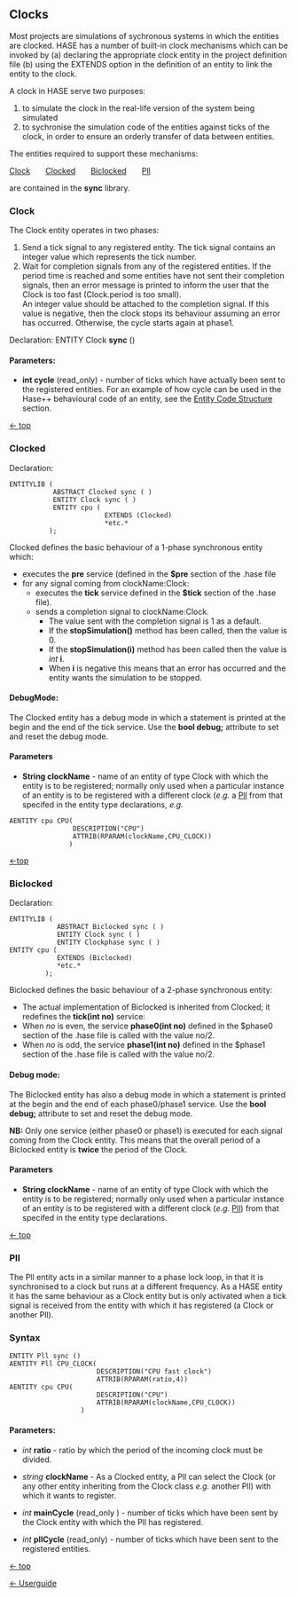 <a name="top"></a>
## Clocks

Most projects are simulations of sychronous systems in which the entities are clocked. HASE has a number of built-in clock mechanisms which can be invoked by (a) declaring the appropriate clock entity in the project definition file (b) using the EXTENDS option in the definition of an entity to link the entity to the clock.

A clock in HASE serve two purposes:

1. to simulate the clock in the real-life version of the system being simulated
2. to sychronise the simulation code of the entities against ticks of the clock, in order to ensure an orderly transfer of data between entities.


The entities required to support these mechanisms:

[Clock](<#clock>) &nbsp; &nbsp; &nbsp; [Clocked](<#clocked>) &nbsp; &nbsp; &nbsp; [Biclocked](<#biclocked>) &nbsp; &nbsp; &nbsp; [Pll](<#pll>)

are contained in the **sync** library.

<a name="clock"></a>
### Clock

The Clock entity operates in two phases:

1. Send a tick signal to any registered entity. The tick signal contains an integer value which represents the tick number.
2. Wait for completion signals from any of the registered entities. If the period time is reached and some entities have not sent their completion signals, then an error message is printed to inform the user that the Clock is too fast (Clock.period is too small).  
An integer value should be attached to the completion signal. If this value is negative, then the clock stops its behaviour assuming an error has occurred.  Otherwise, the cycle starts again at phase1.

Declaration: ENTITY Clock **sync** ()

#### Parameters:

- **int cycle** (read_only) - number of ticks which have actually been sent to the registered entities. For an example of how cycle can be used in the Hase++ behavioural code of an entity, see the [Entity Code Structure](<code.md>) section.

[<- top](<#top>)
<a name="clocked"></A>
### Clocked

Declaration: 

```
ENTITYLIB (
		   ABSTRACT Clocked sync ( )
		   ENTITY Clock sync ( )
		   ENTITY cpu (
						EXTENDS (Clocked)
					    *etc.*
		  );
```

Clocked defines the basic behaviour of a 1-phase synchronous entity which:

-  executes the **pre** service (defined in the **$pre** section of the .hase file
-  for any signal coming from clockName:Clock:
	-  executes the **tick** service defined in the **$tick** section of the .hase file).
 	-  sends a completion signal to clockName:Clock.
  		- The value sent with the completion signal is 1 as a default.
		- If the **stopSimulation()** method has been called, then the value is 0.
		- If the **stopSimulation(i)** method has been called then the value is *int* **i**.
		- When **i** is negative this means that an error has occurred and the entity wants the simulation to be stopped.

#### DebugMode:

The Clocked entity has a debug mode in which a statement is printed at the begin and the end of the tick service. Use the **bool debug;** attribute to set and reset the debug mode.

#### Parameters

- **String clockName** - name of an entity of type Clock with which the entity is to be  registered; normally only used when a particular instance of an entity is to be registered with a different clock (*e.g.* a [Pll](<#pll>) from that specifed in the entity type declarations, *e.g.*

```
AENTITY cpu CPU(
			    DESCRIPTION("CPU")
				ATTRIB(RPARAM(clockName,CPU_CLOCK))
			   )
```

[<-top](<#top>)
<a name="biclocked"></A>
### Biclocked

Declaration:

```
ENTITYLIB (
			ABSTRACT Biclocked sync ( )
			ENTITY Clock sync ( )
			ENTITY Clockphase sync ( )
ENTITY cpu (
			EXTENDS (Biclocked)
			*etc.*
		 );
```

Biclocked defines the basic behaviour of a 2-phase synchronous entity:

- The actual implementation of Biclocked is inherited from Clocked; it redefines the **tick(int no)** service:
-  When *no* is even, the service **phase0(int no)** defined in the $phase0 section of the .hase file is called with the value no/2.
-  When *no* is odd, the service **phase1(int no)** defined in the $phase1 section of the .hase file is called with the value no/2.

#### Debug mode:

The Biclocked entity has also a debug mode in which a statement is printed at the begin  and the end of each phase0/phase1 service. Use the **bool debug;** attribute to set and reset the debug mode.

**NB:** Only one service (either phase0 or phase1) is executed for each signal coming from the Clock entity.  This means that the overall period of a Biclocked entity is **twice** the period of the Clock.

#### Parameters

- **String clockName** - name of an entity of type Clock with which the entity is to be  registered; normally only used when a particular instance of an entity is to be registered with a different clock (*e.g.* [Pll](<#pll>)) from that specifed in the entity type declarations.

[<- top](<#top>)
<a name="pll"></a>
### Pll

The Pll entity acts in a similar manner to a phase lock loop, in that it is synchronised to a clock but runs at a different frequency. As a HASE entity it has the same behaviour as a Clock entity but is only activated when a tick signal is received from the entity with which it has registered (a Clock or another Pll).

### Syntax

```
ENTITY Pll sync ()
AENTITY Pll CPU_CLOCK(  
					  DESCRIPTION("CPU fast clock")
					  ATTRIB(RPARAM(ratio,4))
AENTITY cpu CPU(
					  DESCRIPTION("CPU")
 					  ATTRIB(RPARAM(clockName,CPU_CLOCK))
				  )
```

#### Parameters:

- *int* **ratio** - ratio by which the period of the incoming clock must be divided.

- *string* **clockName** - As a Clocked entity, a Pll can select the Clock (or any other entity inheriting from the Clock class *e.g.* another Pll) with which it wants to register.

- *int* **mainCycle** (read_only ) - number of ticks which have been sent by the Clock entity with which the Pll has registered.

-  *int* **pllCycle** (read_only) - number of ticks which have been sent to the registered entities.

[<- top](<#top>)

[<- Userguide](<Userguide.md>)
